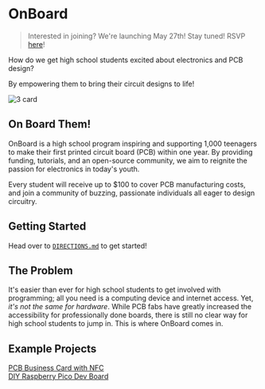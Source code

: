 # OnBoard

> Interested in joining? We're launching May 27th! Stay tuned! RSVP [here](https://onboard.hackclub.com/)!
<!-- > Interested in joining? Head over to [`DIRECTIONS.md`](./DIRECTIONS.md) to get started! -->

How do we get high school students excited about electronics and PCB design? 

By empowering them to bring their circuit designs to life!

![3 card](https://github.com/hackclub/OnBoard/assets/122998778/0e9e869c-95d2-41fb-8d44-9d58b37b5d49)


## On Board Them!
OnBoard is a high school program inspiring and supporting 1,000 teenagers to make their first printed circuit board (PCB) within one year. By providing funding, tutorials, and an open-source community, we aim to reignite the passion for electronics in today's youth. 

Every student will receive up to $100 to cover PCB manufacturing costs, and join a community of buzzing, passionate individuals all eager to design circuitry.

## Getting Started
Head over to [`DIRECTIONS.md`](./DIRECTIONS.md) to get started!

## The Problem
It's easier than ever for high school students to get involved with programming; all you need is a computing device and internet access. Yet, *it's not the same for hardware*. While PCB fabs have greatly increased the accessibility for professionally done boards, there is still no clear way for high school students to jump in. This is where OnBoard comes in.

## Example Projects
[PCB Business Card with NFC](https://www.instructables.com/PCB-Business-Card-With-NFC/)</br>
[DIY Raspberry Pico Dev Board](https://01001000.xyz/2021-02-13-Raspberry-Pi-Pico-dev-board-Kiwikit/)
